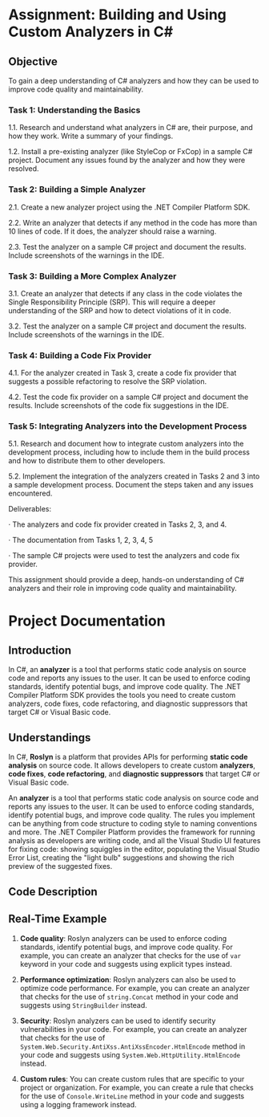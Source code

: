 # Assignment: Building and Using Custom Analyzers in C#

## Objective

To gain a deep understanding of C# analyzers and how they can be used to improve code quality and maintainability.

### Task 1: Understanding the Basics

1.1. Research and understand what analyzers in C# are, their purpose, and how they work. Write a summary of your findings.

1.2. Install a pre-existing analyzer (like StyleCop or FxCop) in a sample C# project. Document any issues found by the analyzer and how they were resolved.

### Task 2: Building a Simple Analyzer

2.1. Create a new analyzer project using the .NET Compiler Platform SDK.

2.2. Write an analyzer that detects if any method in the code has more than 10 lines of code. If it does, the analyzer should raise a warning.

2.3. Test the analyzer on a sample C# project and document the results. Include screenshots of the warnings in the IDE.

### Task 3: Building a More Complex Analyzer

3.1. Create an analyzer that detects if any class in the code violates the Single Responsibility Principle (SRP). This will require a deeper understanding of the SRP and how to detect violations of it in code.

3.2. Test the analyzer on a sample C# project and document the results. Include screenshots of the warnings in the IDE.

### Task 4: Building a Code Fix Provider

4.1. For the analyzer created in Task 3, create a code fix provider that suggests a possible refactoring to resolve the SRP violation.

4.2. Test the code fix provider on a sample C# project and document the results. Include screenshots of the code fix suggestions in the IDE.

### Task 5: Integrating Analyzers into the Development Process

5.1. Research and document how to integrate custom analyzers into the development process, including how to include them in the build process and how to distribute them to other developers.

5.2. Implement the integration of the analyzers created in Tasks 2 and 3 into a sample development process. Document the steps taken and any issues encountered.

Deliverables:

· The analyzers and code fix provider created in Tasks 2, 3, and 4.

· The documentation from Tasks 1, 2, 3, 4, 5

· The sample C# projects were used to test the analyzers and code fix provider.

This assignment should provide a deep, hands-on understanding of C# analyzers and their role in improving code quality and maintainability.

# Project Documentation

## Introduction

In C#, an **analyzer** is a tool that performs static code analysis on source code and reports any issues to the user. It can be used to enforce coding standards, identify potential bugs, and improve code quality. The .NET Compiler Platform SDK provides the tools you need to create custom analyzers, code fixes, code refactoring, and diagnostic suppressors that target C# or Visual Basic code.

## Understandings

In C#, **Roslyn** is a platform that provides APIs for performing **static code analysis** on source code. It allows developers to create custom **analyzers**, **code fixes**, **code refactoring**, and **diagnostic suppressors** that target C# or Visual Basic code.

An **analyzer** is a tool that performs static code analysis on source code and reports any issues to the user. It can be used to enforce coding standards, identify potential bugs, and improve code quality. The rules you implement can be anything from code structure to coding style to naming conventions and more. The .NET Compiler Platform provides the framework for running analysis as developers are writing code, and all the Visual Studio UI features for fixing code: showing squiggles in the editor, populating the Visual Studio Error List, creating the "light bulb" suggestions and showing the rich preview of the suggested fixes.

## Code Description

## Real-Time Example

1. **Code quality**: Roslyn analyzers can be used to enforce coding standards, identify potential bugs, and improve code quality. For example, you can create an analyzer that checks for the use of `var` keyword in your code and suggests using explicit types instead.

2. **Performance optimization**: Roslyn analyzers can also be used to optimize code performance. For example, you can create an analyzer that checks for the use of `string.Concat` method in your code and suggests using `StringBuilder` instead.

3. **Security**: Roslyn analyzers can be used to identify security vulnerabilities in your code. For example, you can create an analyzer that checks for the use of `System.Web.Security.AntiXss.AntiXssEncoder.HtmlEncode` method in your code and suggests using `System.Web.HttpUtility.HtmlEncode` instead.

4. **Custom rules**: You can create custom rules that are specific to your project or organization. For example, you can create a rule that checks for the use of `Console.WriteLine` method in your code and suggests using a logging framework instead.